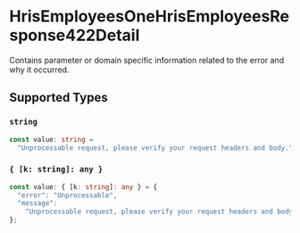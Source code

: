 # HrisEmployeesOneHrisEmployeesResponse422Detail

Contains parameter or domain specific information related to the error and why it occurred.


## Supported Types

### `string`

```typescript
const value: string =
  "Unprocessable request, please verify your request headers and body.";
```

### `{ [k: string]: any }`

```typescript
const value: { [k: string]: any } = {
  "error": "Unprocessable",
  "message":
    "Unprocessable request, please verify your request headers and body.",
};
```

